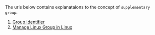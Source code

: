The urls below contains explanataions to the concept of `supplementary group`.

 1. [Group Identifier](https://en.wikipedia.org/wiki/Group_identifier)
 2. [Manage Linux Group in Linux](https://www.techrepublic.com/article/tech-tip-manage-user-groups-in-linux/)
